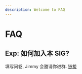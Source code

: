 ```yaml
---
description: Welcome to FAQ
---
```


# FAQ

## Exp: 如何加入本 SIG?

填写问卷, Jimmy 会邀请你进群. [链接](https://wj.qq.com/s2/5479026/bf82/)

